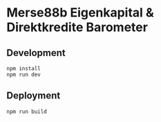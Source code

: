 # Merse88b Eigenkapital & Direktkredite Barometer

## Development

```
npm install
npm run dev
```

## Deployment

```
npm run build
```
